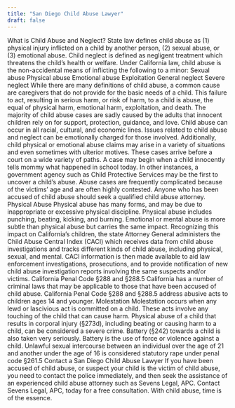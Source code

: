 ```yaml
---
title: "San Diego Child Abuse Lawyer"
draft: false
---
```

What is Child Abuse and Neglect?
State law defines child abuse as (1) physical injury inflicted on a child by another person, (2) sexual abuse, or (3) emotional abuse. Child neglect is defined as negligent treatment which threatens the child’s health or welfare.   Under California law, child abuse is the non-accidental means of inflicting the following to a minor:
Sexual abuse
Physical abuse
Emotional abuse
Exploitation
General neglect
Severe neglect
While there are many definitions of child abuse, a common cause are caregivers that do not provide for the basic needs of a child. This failure to act, resulting in serious harm, or risk of harm, to a child is abuse, the equal of physical harm, emotional harm, exploitation, and death. The majority of child abuse cases are sadly caused by the adults that innocent children rely on for support, protection, guidance, and love. Child abuse can occur in all racial, cultural, and economic lines. Issues related to child abuse and neglect can be emotionally charged for those involved. Additionally, child physical or emotional abuse claims may arise in a variety of situations and even sometimes with ulterior motives. These cases arrive before a court on a wide variety of paths. A case may begin when a child innocently tells mommy what happened in school today. In other instances, a government agency such as Child Protective Services may be the first to uncover a child’s abuse. Abuse cases are frequently complicated because of the victims’ age and are often highly contested. Anyone who has been accused of child abuse should seek a qualified child abuse attorney.
Physical Abuse
Physical abuse has many forms, and may be due to inappropriate or excessive physical discipline. Physical abuse includes punching, beating, kicking, and burning. Emotional or mental abuse is more subtle than physical abuse but carries the same impact. Recognizing this impact on California’s children, the state Attorney General administers the Child Abuse Central Index (CACI) which receives data from child abuse investigations and tracks different kinds of child abuse, including physical, sexual, and mental. CACI information is then made available to aid law enforcement investigations, prosecutions, and to provide notification of new child abuse investigation reports involving the same suspects and/or victims.
California Penal Code §288 and §288.5
California has a number of criminal laws that may be applicable to those that have been accused of child abuse. California Penal Code §288 and §288.5 address abusive acts to children ages 14 and younger.
Molestation
Molestation occurs when any lewd or lascivious act is committed on a child. These acts involve any touching of the child that can cause harm. Physical abuse of a child that results in corporal injury (§273d), including beating or causing harm to a child, can be considered a severe crime. Battery (§242) towards a child is also taken very seriously. Battery is the use of force or violence against a child. Unlawful sexual intercourse between an individual over the age of 21 and another under the age of 16 is considered statutory rape under penal code §261.5
Contact a San Diego Child Abuse Lawyer
If you have been accused of child abuse, or suspect your child is the victim of child abuse, you need to contact the police immediately, and then seek the assistance of an experienced child abuse attorney such as Sevens Legal, APC. Contact Sevens Legal, APC, today for a free consultation. With child abuse, time is of the essence.